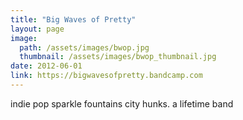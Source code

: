 ```yaml
---
title: "Big Waves of Pretty"
layout: page
image:
  path: /assets/images/bwop.jpg
  thumbnail: /assets/images/bwop_thumbnail.jpg
date: 2012-06-01
link: https://bigwavesofpretty.bandcamp.com
---
```


indie pop sparkle fountains city hunks. a lifetime band



